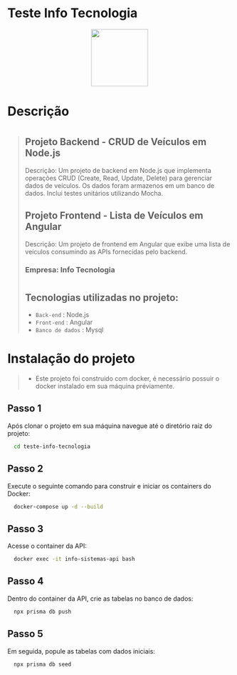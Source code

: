 # Teste Info Tecnologia

<img src="https://media.licdn.com/dms/image/C4D0BAQF7z1tSD1yohQ/company-logo_200_200/0/1672679506995?e=1694044800&v=beta&t=QyUh8FdJiCRVuf16s-5yqMtUIL-zGH8cM8qG453gZ90" width="128" style=" display: block;margin-left: auto;margin-right: auto;">

# Descrição

> #
> ## Projeto Backend - CRUD de Veículos em Node.js
>
>Descrição: Um projeto de backend em Node.js que implementa operações CRUD (Create, Read, Update, Delete) para gerenciar dados de veículos. Os dados foram armazenos em um banco de dados. Inclui testes unitários utilizando Mocha.
>
> ## Projeto Frontend - Lista de Veículos em Angular
> Descrição: Um projeto de frontend em Angular que exibe uma lista de veículos consumindo as APIs fornecidas pelo backend.
>
> ### Empresa: Info Tecnologia
>#
>
> ## Tecnologias utilizadas no projeto:
>  - `Back-end` : Node.js
>  - `Front-end` : Angular
>  - `Banco de dados` : Mysql
>#

# Instalação do projeto

> - Este projeto foi construido com docker, é necessário possuir o docker instalado em sua máquina préviamente.

 ## Passo 1
   Após clonar o projeto em sua máquina navegue até o diretório raiz do projeto:
```bash
  cd teste-info-tecnologia
```

 ## Passo 2
   Execute o seguinte comando para construir e iniciar os containers do Docker:
```bash
  docker-compose up -d --build
```

 ## Passo 3
   Acesse o container da API:
```bash
  docker exec -it info-sistemas-api bash
```
 ## Passo 4
   Dentro do container da API, crie as tabelas no banco de dados:
```bash
  npx prisma db push
```

 ## Passo 5
   Em seguida, popule as tabelas com dados iniciais:
```bash
  npx prisma db seed
```